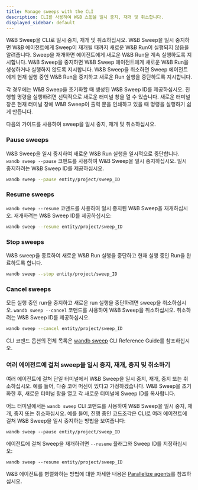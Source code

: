 ```yaml
---
title: Manage sweeps with the CLI
description: CLI를 사용하여 W&B 스윕을 일시 중지, 재개 및 취소합니다.
displayed_sidebar: default
---
```


W&B Sweep을 CLI로 일시 중지, 재개 및 취소하십시오. W&B Sweep을 일시 중지하면 W&B 에이전트에게 Sweep이 재개될 때까지 새로운 W&B Run이 실행되지 않음을 알려줍니다. Sweep을 재개하면 에이전트에게 새로운 W&B Run을 계속 실행하도록 지시합니다. W&B Sweep을 중지하면 W&B Sweep 에이전트에게 새로운 W&B Run을 생성하거나 실행하지 않도록 지시합니다. W&B Sweep을 취소하면 Sweep 에이전트에게 현재 실행 중인 W&B Run을 중지하고 새로운 Run 실행을 중단하도록 지시합니다.

각 경우에는 W&B Sweep을 초기화할 때 생성된 W&B Sweep ID를 제공하십시오. 진행할 명령을 실행하려면 선택적으로 새로운 터미널 창을 열 수 있습니다. 새로운 터미널 창은 현재 터미널 창에 W&B Sweep이 출력 문을 인쇄하고 있을 때 명령을 실행하기 쉽게 만듭니다.

다음의 가이드를 사용하여 sweep을 일시 중지, 재개 및 취소하십시오.

### Pause sweeps

W&B Sweep을 일시 중지하여 새로운 W&B Run 실행을 일시적으로 중단합니다. `wandb sweep --pause` 코맨드를 사용하여 W&B Sweep을 일시 중지하십시오. 일시 중지하려는 W&B Sweep ID를 제공하십시오.

```bash
wandb sweep --pause entity/project/sweep_ID
```

### Resume sweeps

`wandb sweep --resume` 코맨드를 사용하여 일시 중지된 W&B Sweep을 재개하십시오. 재개하려는 W&B Sweep ID를 제공하십시오:

```bash
wandb sweep --resume entity/project/sweep_ID
```

### Stop sweeps

W&B sweep을 종료하여 새로운 W&B Run 실행을 중단하고 현재 실행 중인 Run을 완료하도록 합니다.

```bash
wandb sweep --stop entity/project/sweep_ID
```

### Cancel sweeps

모든 실행 중인 run을 중지하고 새로운 run 실행을 중단하려면 sweep을 취소하십시오. `wandb sweep --cancel` 코맨드를 사용하여 W&B Sweep을 취소하십시오. 취소하려는 W&B Sweep ID를 제공하십시오.

```bash
wandb sweep --cancel entity/project/sweep_ID
```

CLI 코맨드 옵션의 전체 목록은 [wandb sweep](../../ref/cli/wandb-sweep.md) CLI Reference Guide를 참조하십시오.

### 여러 에이전트에 걸쳐 sweep을 일시 중지, 재개, 중지 및 취소하기

여러 에이전트에 걸쳐 단일 터미널에서 W&B Sweep을 일시 중지, 재개, 중지 또는 취소하십시오. 예를 들어, 다중 코어 머신이 있다고 가정하겠습니다. W&B Sweep을 초기화한 후, 새로운 터미널 창을 열고 각 새로운 터미널에 Sweep ID를 복사합니다.

어느 터미널에서든 `wandb sweep` CLI 코맨드를 사용하여 W&B Sweep을 일시 중지, 재개, 중지 또는 취소하십시오. 예를 들어, 진행 중인 코드조각은 CLI로 여러 에이전트에 걸쳐 W&B Sweep을 일시 중지하는 방법을 보여줍니다:

```
wandb sweep --pause entity/project/sweep_ID
```

에이전트에 걸쳐 Sweep을 재개하려면 `--resume` 플래그와 Sweep ID를 지정하십시오:

```
wandb sweep --resume entity/project/sweep_ID
```

W&B 에이전트를 병렬화하는 방법에 대한 자세한 내용은 [Parallelize agents](./parallelize-agents.md)를 참조하십시오.